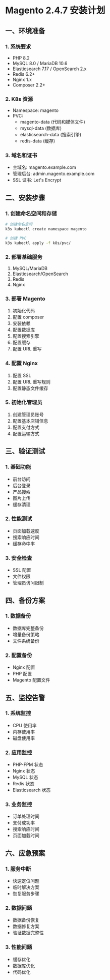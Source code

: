 # Magento 2.4.7 安装计划

## 一、环境准备

### 1. 系统要求
- PHP 8.2
- MySQL 8.0 / MariaDB 10.6
- Elasticsearch 7.17 / OpenSearch 2.x
- Redis 6.2+
- Nginx 1.x
- Composer 2.2+

### 2. K8s 资源
- Namespace: magento
- PVC: 
  - magento-data (代码和媒体文件)
  - mysql-data (数据库)
  - elasticsearch-data (搜索引擎)
  - redis-data (缓存)

### 3. 域名和证书
- 主域名: magento.example.com
- 管理后台: admin.magento.example.com
- SSL 证书: Let's Encrypt

## 二、安装步骤

### 1. 创建命名空间和存储
```bash
# 创建命名空间
k3s kubectl create namespace magento

# 创建 PVC
k3s kubectl apply -f k8s/pvc/
```

### 2. 部署基础服务
1. MySQL/MariaDB
2. Elasticsearch/OpenSearch
3. Redis
4. Nginx

### 3. 部署 Magento
1. 初始化代码
2. 配置 composer
3. 安装依赖
4. 配置数据库
5. 配置搜索引擎
6. 配置缓存
7. 配置 URL 重写

### 4. 配置 Nginx
1. 配置 SSL
2. 配置 URL 重写规则
3. 配置静态文件缓存

### 5. 初始化管理员
1. 创建管理员账号
2. 配置基本店铺信息
3. 配置支付方式
4. 配置运输方式

## 三、验证测试

### 1. 基础功能
- 前台访问
- 后台登录
- 产品搜索
- 图片上传
- 缓存清理

### 2. 性能测试
- 页面加载速度
- 搜索响应时间
- 缓存命中率

### 3. 安全检查
- SSL 配置
- 文件权限
- 管理员访问限制

## 四、备份方案

### 1. 数据备份
- 数据库完整备份
- 增量备份策略
- 文件系统备份

### 2. 配置备份
- Nginx 配置
- PHP 配置
- Magento 配置文件

## 五、监控告警

### 1. 系统监控
- CPU 使用率
- 内存使用率
- 磁盘使用率

### 2. 应用监控
- PHP-FPM 状态
- Nginx 状态
- MySQL 状态
- Redis 状态
- Elasticsearch 状态

### 3. 业务监控
- 订单处理时间
- 支付成功率
- 搜索响应时间
- 页面加载时间

## 六、应急预案

### 1. 服务中断
- 快速定位问题
- 临时解决方案
- 恢复服务步骤

### 2. 数据问题
- 数据备份恢复
- 数据修复方案
- 验证数据完整性

### 3. 性能问题
- 缓存优化
- 数据库优化
- 代码优化 